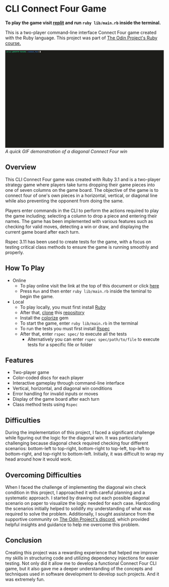 # CLI Connect Four Game

**To play the game visit [replit](https://replit.com/@adrian-y1/ConnectFour) and run `ruby lib/main.rb` inside the terminal.**

This is a two-player command-line interface Connect Four game created with the Ruby language. This project was part of [The Odin Project's Ruby course.](https://www.theodinproject.com/lessons/ruby-connect-four)

<img alt="Connect Four gif" src="demo/connect_four.gif"><br>
*A quick GIF demonstration of a diagonal Connect Four win*

## Overview
This CLI Connect Four game was created with Ruby 3.1 and is a two-player strategy game where players take turns dropping their game pieces into one of seven columns on the game board. The objective of the game is to connect four of one's own pieces in a horizontal, vertical, or diagonal line while also preventing the opponent from doing the same.

Players enter commands in the CLI to perform the actions required to play the game including; selecting a column to drop a piece and entering their names. The game has been implemented with various features such as checking for valid moves, detecting a win or draw, and displaying the current game board after each turn.

Rspec 3.11 has been used to create tests for the game, with a focus on testing critical class methods to ensure the game is running smoothly and properly.

## How To Play
- Online
  - To play online visit the link at the top of this document or click [here](https://replit.com/@adrian-y1/ConnectFour)
  - Press `Run` and then enter `ruby lib/main.rb` inside the teminal to begin the game.
- Local
  - To play locally, you must first install [Ruby](https://www.ruby-lang.org/en/)
  - After that, [clone](https://github.com/git-guides/git-clone) this [repository](https://github.com/adrian-y1/TOPConnectFour)
  - Install the [colorize](https://github.com/fazibear/colorize) gem
  - To start the game, enter `ruby lib/main.rb` in the terminal
  - To run the tests you must first install [Rspec](https://rspec.info/)
  - After that, enter `rspec spec/` to execute all the tests
    - Alternatively you can enter `rspec spec/path/to/file` to execute tests for a specific file or folder

## Features
- Two-player game
- Color-coded discs for each player
- Interactive gameplay through command-line interface
- Vertical, horizontal, and diagonal win conditions
- Error handling for invalid inputs or moves
- Display of the game board after each turn
- Class method tests using `Rspec`

## Difficulties 
 During the implementation of this project, I faced a significant challenge while figuring out the logic for the diagonal win. It was particularly challenging because diagonal check required checking four different scenarios: bottom-left to top-right, bottom-right to top-left, top-left to bottom-right, and top-right to bottom-left. Initially, it was difficult to wrap my head around how it would work.

## Overcoming Difficulties
When I faced the challenge of implementing the diagonal win check condition in this project, I approached it with careful planning and a systematic approach. I started by drawing out each possible diagonal scenario on paper to visualize the logic needed for each case. Hardcoding the scenarios initially helped to solidify my understanding of what was required to solve the problem. Additionally, I sought assistance from the supportive community on [The Odin Project's discord](https://discord.gg/V75WSQG), which provided helpful insights and guidance to help me overcome this problem.

## Conclusion
Creating this project was a rewarding experience that helped me improve my skills in structuring code and utilizing dependency injections for easier testing. Not only did it allow me to develop a functional Connect Four CLI game, but it also gave me a deeper understanding of the concepts and techniques used in software development to develop such projects. And it was extremely fun.